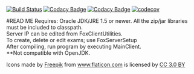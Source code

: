 [![Build Status](https://travis-ci.org/kasirgalabs/Tilki.svg?branch=javafx)](https://travis-ci.org/kasirgalabs/Tilki)
[![Codacy Badge](https://api.codacy.com/project/badge/Grade/c19478e19090405298f9558da3a3cadb)](https://www.codacy.com/app/RootG/Tilki?utm_source=github.com&amp;utm_medium=referral&amp;utm_content=kasirgalabs/Tilki&amp;utm_campaign=Badge_Grade)
[![Codacy Badge](https://api.codacy.com/project/badge/Coverage/c19478e19090405298f9558da3a3cadb)](https://www.codacy.com/app/RootG/Tilki?utm_source=github.com&utm_medium=referral&utm_content=kasirgalabs/Tilki&utm_campaign=Badge_Coverage)
[![codecov](https://codecov.io/gh/kasirgalabs/Tilki/branch/javafx/graph/badge.svg)](https://codecov.io/gh/kasirgalabs/Tilki)

#READ ME
Requires: Oracle JDK/JRE 1.5 or newer.
All the zip/jar libraries must be included to classpath. <br>
Server IP can be edited from FoxClientUtilities. <br>
To create, delete or edit exams; use FoxServerSetup   <br>
After compiling, run program by executing MainClient.  <br>
**Not compatible with OpenJDK.  <br>


<div>Icons made by <a href="http://www.flaticon.com/authors/freepik" title="Freepik">Freepik</a> from <a href="http://www.flaticon.com" title="Flaticon">www.flaticon.com</a> is licensed by <a href="http://creativecommons.org/licenses/by/3.0/" title="Creative Commons BY 3.0" target="_blank">CC 3.0 BY</a></div>
